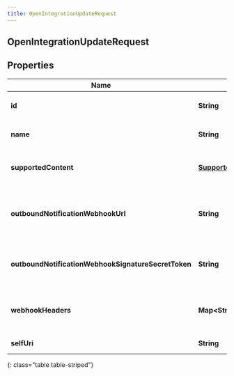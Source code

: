 ```yaml
---
title: OpenIntegrationUpdateRequest
---
```


## OpenIntegrationUpdateRequest

## Properties

| Name                                                | Type                                                                               | Description                                                               | Notes      |
| --------------------------------------------------- | ---------------------------------------------------------------------------------- | ------------------------------------------------------------------------- | ---------- |
| **id**                                              | <!----><!---->**String**<!---->                                                    | The globally unique identifier for the object.                            | [optional] |
| **name**                                            | <!----><!---->**String**<!---->                                                    | The name of the Open messaging integration.                               |            |
| **supportedContent**                                | <!----><!---->[**SupportedContentReference**](SupportedContentReference.md)<!----> | Defines the SupportedContent profile configured for an integration        | [optional] |
| **outboundNotificationWebhookUrl**                  | <!----><!---->**String**<!---->                                                    | The outbound notification webhook URL for the Open messaging integration. | [optional] |
| **outboundNotificationWebhookSignatureSecretToken** | <!----><!---->**String**<!---->                                                    | The outbound notification webhook signature secret token.                 | [optional] |
| **webhookHeaders**                                  | <!----><!---->**Map&lt;String, String&gt;**<!---->                                 | The user specified headers for the Open messaging integration.            | [optional] |
| **selfUri**                                         | <!----><!---->**String**<!---->                                                    | The URI for this object                                                   | [optional] |

{: class="table table-striped"}
